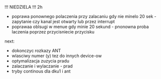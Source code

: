  !!! NIEDZIELA !!! 2h

- poprawa ponownego polaczenia przy zalacaniu gdy nie minelo 20 sek - zapytanie czy kanal jest otwarty lub przez interrupt
- poprawaa oblsugi w menue gdy  minie 20 sekund - pnonowna proba laczenia poprzez przycisniecie przycisku


next:
- dokonczyc rozkazy ANT
- wlasciwy numer (y) tez do innych device-ow
- optymalizacja zuzycia pradu
- zalaczanie i wylaczanie - prad
- tryby continous dla dku1 i ant